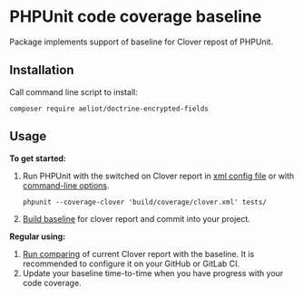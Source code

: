 PHPUnit code coverage baseline
==============================

Package implements support of baseline for Clover repost of PHPUnit.

Installation
------------

Call command line script to install: 
```shell
composer require aeliot/doctrine-encrypted-fields
```

Usage
-----

**To get started:**
1. Run PHPUnit with the switched on Clover report in [xml config file](https://phpunit.readthedocs.io/en/9.5/configuration.html#the-report-element)
   or with [command-line options](https://phpunit.readthedocs.io/en/9.5/textui.html?highlight=clover#command-line-options).
   ```shell
   phpunit --coverage-clover 'build/coverage/clover.xml' tests/
   ```
2. [Build baseline](docs/clover_build_baseline.md) for clover report and commit into your project.

**Regular using:**
1. [Run comparing](docs/clover_compare_with_baseline.md) of current Clover report with the baseline. 
   It is recommended to configure it on your GitHub or GitLab CI.
2. Update your baseline time-to-time when you have progress with your code coverage.

